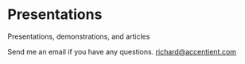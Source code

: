 # Presentations
Presentations, demonstrations, and articles

Send me an email if you have any questions. richard@accentient.com
